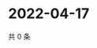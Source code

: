 # 2022-04-17

共 0 条

<!-- BEGIN WEIBO -->
<!-- 最后更新时间 Sun Apr 17 2022 05:00:46 GMT+0800 (China Standard Time) -->

<!-- END WEIBO -->
